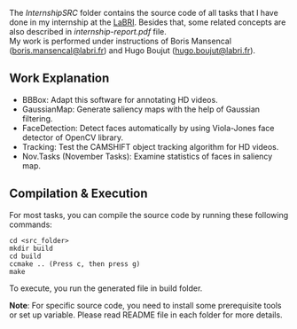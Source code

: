 The _InternshipSRC_ folder contains the source code of all tasks that I have done in my internship at the [LaBRI](https://www.labri.fr/en).
Besides that, some related concepts are also described in _internship-report.pdf_ file.  
My work is performed under instructions of Boris Mansencal (boris.mansencal@labri.fr) and Hugo Boujut (hugo.boujut@labri.fr).

## Work Explanation

- BBBox: Adapt this software for annotating HD videos.
- GaussianMap: Generate saliency maps with the help of Gaussian filtering.
- FaceDetection: Detect faces automatically by using Viola-Jones face detector of OpenCV library.
- Tracking: Test the CAMSHIFT object tracking algorithm for HD videos.
- Nov.Tasks (November Tasks): Examine statistics of faces in saliency map.

## Compilation & Execution

For most tasks, you can compile the source code by running these following commands:

```
cd <src_folder>
mkdir build
cd build
ccmake .. (Press c, then press g)
make
```

To execute, you run the generated file in build folder.

**Note**: For specific source code, you need to install some prerequisite tools or set up variable. Please read README file in each folder for more details.
